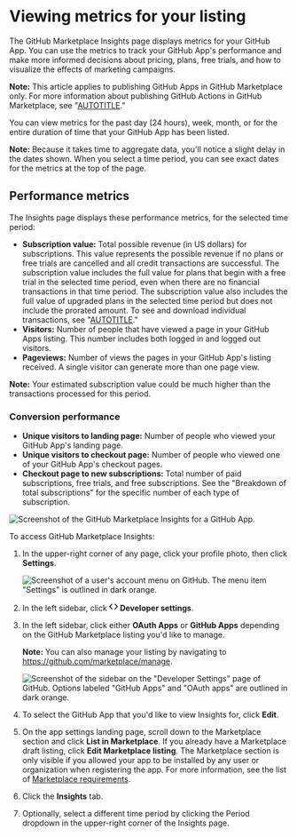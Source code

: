 # Viewing metrics for your listing

The GitHub Marketplace Insights page displays metrics for your GitHub App. You can use the metrics to track your GitHub App's performance and make more informed decisions about pricing, plans, free trials, and how to visualize the effects of marketing campaigns.

<div class="ghd-spotlight ghd-spotlight-note border rounded-1 my-3 p-3 f5 color-border-accent-emphasis color-bg-accent">

**Note:** This article applies to publishing GitHub Apps in GitHub Marketplace only. For more information about publishing GitHub Actions in GitHub Marketplace, see "[AUTOTITLE](/actions/creating-actions/publishing-actions-in-github-marketplace)."

</div>

You can view metrics for the past day (24 hours), week, month, or for the entire duration of time that your GitHub App has been listed.

<div class="ghd-spotlight ghd-spotlight-note border rounded-1 my-3 p-3 f5 color-border-accent-emphasis color-bg-accent">

**Note:** Because it takes time to aggregate data, you'll notice a slight delay in the dates shown. When you select a time period, you can see exact dates for the metrics at the top of the page.

</div>

## Performance metrics

The Insights page displays these performance metrics, for the selected time period:

- **Subscription value:** Total possible revenue (in US dollars) for subscriptions. This value represents the possible revenue if no plans or free trials are cancelled and all credit transactions are successful. The subscription value includes the full value for plans that begin with a free trial in the selected time period, even when there are no financial transactions in that time period. The subscription value also includes the full value of upgraded plans in the selected time period but does not include the prorated amount. To see and download individual transactions, see "[AUTOTITLE](/apps/github-marketplace/creating-apps-for-github-marketplace/viewing-transactions-for-your-listing)."
- **Visitors:** Number of people that have viewed a page in your GitHub Apps listing. This number includes both logged in and logged out visitors.
- **Pageviews:** Number of views the pages in your GitHub App's listing received. A single visitor can generate more than one page view.

<div class="ghd-spotlight ghd-spotlight-note border rounded-1 my-3 p-3 f5 color-border-accent-emphasis color-bg-accent">

**Note:**  Your estimated subscription value could be much higher than the transactions processed for this period.

</div>

### Conversion performance

- **Unique visitors to landing page:** Number of people who viewed your GitHub App's landing page.
- **Unique visitors to checkout page:** Number of people who viewed one of your GitHub App's checkout pages.
- **Checkout page to new subscriptions:** Total number of paid subscriptions, free trials, and free subscriptions. See the "Breakdown of total subscriptions" for the specific number of each type of subscription.

![Screenshot of the GitHub Marketplace Insights for a GitHub App.](/assets/images/marketplace/marketplace-insights.png)

To access GitHub Marketplace Insights:

1. In the upper-right corner of any page, click your profile photo, then click **Settings**.

    ![Screenshot of a user's account menu on GitHub. The menu item "Settings" is outlined in dark orange.](/assets/images/help/settings/userbar-account-settings.png)

1. In the left sidebar, click **<svg version="1.1" width="16" height="16" viewBox="0 0 16 16" class="octicon octicon-code" aria-hidden="true"><path d="m11.28 3.22 4.25 4.25a.75.75 0 0 1 0 1.06l-4.25 4.25a.749.749 0 0 1-1.275-.326.749.749 0 0 1 .215-.734L13.94 8l-3.72-3.72a.749.749 0 0 1 .326-1.275.749.749 0 0 1 .734.215Zm-6.56 0a.751.751 0 0 1 1.042.018.751.751 0 0 1 .018 1.042L2.06 8l3.72 3.72a.749.749 0 0 1-.326 1.275.749.749 0 0 1-.734-.215L.47 8.53a.75.75 0 0 1 0-1.06Z"></path></svg> Developer settings**.

1. In the left sidebar, click either **OAuth Apps** or **GitHub Apps** depending on the GitHub Marketplace listing you'd like to manage.

   <div class="ghd-spotlight ghd-spotlight-note border rounded-1 my-3 p-3 f5 color-border-accent-emphasis color-bg-accent">

   **Note:** You can also manage your listing by navigating to https://github.com/marketplace/manage.

   </div>

   ![Screenshot of the sidebar on the "Developer Settings" page of GitHub. Options labeled "GitHub Apps" and "OAuth apps" are outlined in dark orange.](/assets/images/settings/apps-choose-app.png)

1. To select the GitHub App that you'd like to view Insights for, click **Edit**.
1. On the app settings landing page, scroll down to the Marketplace section and click **List in Marketplace**. If you already have a Marketplace draft listing, click **Edit Marketplace listing**. The Marketplace section is only visible if you allowed your app to be installed by any user or organization when registering the app.  For more information, see the list of [Marketplace requirements](/apps/publishing-apps-to-github-marketplace/creating-apps-for-github-marketplace/requirements-for-listing-an-app).
1. Click the **Insights** tab.
1. Optionally, select a different time period by clicking the Period dropdown in the upper-right corner of the Insights page.
